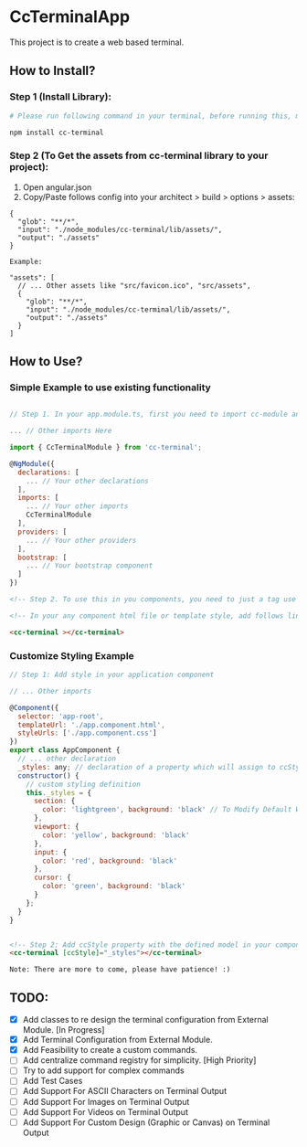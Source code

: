 # CcTerminalApp

This project is to create a web based terminal.


## How to Install?

### Step 1 (Install Library):

```sh
# Please run following command in your terminal, before running this, make sure you already have installed Node, npm and angular cli.

npm install cc-terminal
```

### Step 2 (To Get the assets from cc-terminal library to your project):

1. Open angular.json
2. Copy/Paste follows config into your architect > build > options > assets:

```
{
  "glob": "**/*",
  "input": "./node_modules/cc-terminal/lib/assets/",
  "output": "./assets"
}

Example: 

"assets": [
  // ... Other assets like "src/favicon.ico", "src/assets",
  {
    "glob": "**/*",
    "input": "./node_modules/cc-terminal/lib/assets/",
    "output": "./assets"
  }
]
```

## How to Use?

### Simple Example to use existing functionality

```javascript

// Step 1. In your app.module.ts, first you need to import cc-module and then, you need to add it in imports, please see as below:

... // Other imports Here

import { CcTerminalModule } from 'cc-terminal';

@NgModule({
  declarations: [
    ... // Your other declarations
  ],
  imports: [
    ... // Your other imports
    CcTerminalModule
  ],
  providers: [
    ... // Your other providers
  ],
  bootstrap: [
    ... // Your bootstrap component
  ]
})
``` 

``` html
<!-- Step 2. To use this in you components, you need to just a tag use as follows: -->

<!-- In your any component html file or template style, add follows line, in my case its app.component.html -->

<cc-terminal ></cc-terminal>

```

### Customize Styling Example

```javascript
// Step 1: Add style in your application component

// ... Other imports

@Component({
  selector: 'app-root',
  templateUrl: './app.component.html',
  styleUrls: ['./app.component.css']
})
export class AppComponent {
  // ... other declaration
  _styles: any; // declaration of a property which will assign to ccStyle in template
  constructor() {
    // custom styling definition
    this._styles = {
      section: {
        color: 'lightgreen', background: 'black' // To Modify Default Width and Height, Add in Section
      },
      viewport: {
        color: 'yellow', background: 'black'
      },
      input: {
        color: 'red', background: 'black'
      },
      cursor: {
        color: 'green', background: 'black'
      }
    };
  }
}

```

```html

<!-- Step 2: Add ccStyle property with the defined model in your component -->
<cc-terminal [ccStyle]="_styles"></cc-terminal>
```


```
Note: There are more to come, please have patience! :)
```

## TODO:

- [x] Add classes to re design the terminal configuration from External Module. [In Progress]
- [x] Add Terminal Configuration from External Module.
- [x] Add Feasibility to create a custom commands.
- [ ] Add centralize command registry for simplicity. [High Priority]
- [ ] Try to add support for complex commands
- [ ] Add Test Cases
- [ ] Add Support For ASCII Characters on Terminal Output
- [ ] Add Support For Images on Terminal Output
- [ ] Add Support For Videos on Terminal Output
- [ ] Add Support For Custom Design (Graphic or Canvas) on Terminal Output
